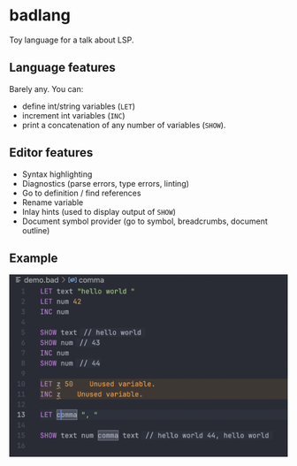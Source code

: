 # badlang

Toy language for a talk about LSP.

## Language features

Barely any. You can:

- define int/string variables (`LET`)
- increment int variables (`INC`)
- print a concatenation of any number of variables (`SHOW`).

## Editor features

- Syntax highlighting
- Diagnostics (parse errors, type errors, linting)
- Go to definition / find references
- Rename variable
- Inlay hints (used to display output of `SHOW`)
- Document symbol provider (go to symbol, breadcrumbs, document outline)

## Example

![demo](example.png)
